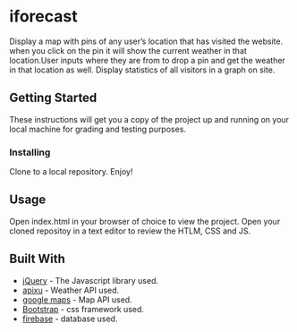 # iforecast
Display a map with pins of any user’s location that has visited the website. when you click on the pin it will show the current weather in that location.User inputs where they are from to drop a pin and get the weather in that location as well. Display statistics of all visitors in a graph on site.
<!--<img src="assets/images/poster.jpg?raw=true" >-->

## Getting Started

These instructions will get you a copy of the project up and running on your local machine for grading and testing purposes.

### Installing

Clone to a local repository. Enjoy!

## Usage

Open index.html in your browser of choice to view the project.
Open your cloned repositoy in a text editor to review the HTLM, CSS and JS.


## Built With

* [jQuery](http://api.jquery.com/) - The Javascript library used.
* [apixu](https://www.apixu.com/api.aspx) - Weather API used.
* [google maps](https://developers.google.com/maps/documentation/javascript/
) - Map API used.
* [Bootstrap](http://getbootstrap.com/docs/4.0/getting-started/introduction/) - css framework used.
* [firebase](https://firebase.google.com/docs/) - database used.


